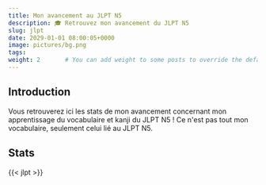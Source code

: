 ```yaml
---
title: Mon avancement au JLPT N5
description: 🎓 Retrouvez mon avancement du JLPT N5 
slug: jlpt
date: 2029-01-01 08:00:05+0000
image: pictures/bg.png
tags:
weight: 2       # You can add weight to some posts to override the default sorting (date descending)
---
```


## Introduction
Vous retrouverez ici les stats de mon avancement concernant mon apprentissage du vocabulaire et kanji du JLPT N5 ! Ce n'est pas tout mon vocabulaire, seulement celui lié au JLPT N5.

## Stats
{{< jlpt >}}